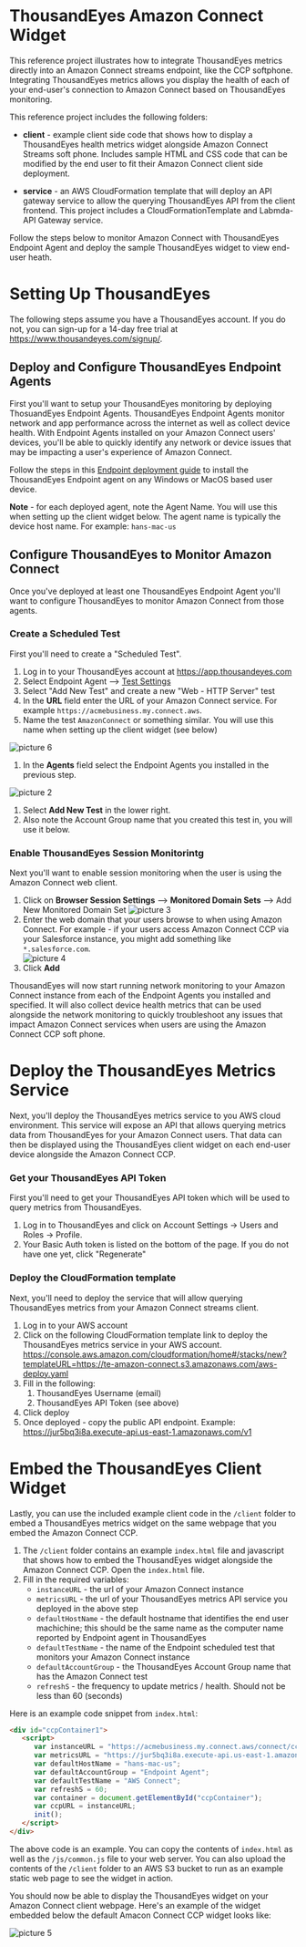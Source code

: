 # ThousandEyes Amazon Connect Widget

This reference project illustrates how to integrate ThousandEyes metrics directly into an Amazon Connect streams endpoint, like the CCP softphone. Integrating ThousandEyes metrics allows you display the health of each of your end-user's connection to Amazon Connect based on ThousandEyes monitoring.

This reference project includes the following folders:

* **client** - example client side code that shows how to display a ThousandEyes health metrics widget alongside Amazon Connect Streams soft phone. Includes sample HTML and CSS code that can be modified by the end user to fit their Amazon Connect client side deployment.
  
* **service** - an AWS CloudFormation template that will deploy an API gateway service to allow the querying ThousandEyes API from the client frontend. This project includes a CloudFormationTemplate and Labmda-API Gateway service.

Follow the steps below to monitor Amazon Connect with ThousandEyes Endpoint Agent and deploy the sample ThousandEyes widget to view end-user heath.
# Setting Up ThousandEyes
The following steps assume you have a ThousandEyes account. If you do not, you can sign-up for a 14-day free trial at https://www.thousandeyes.com/signup/.

## Deploy and Configure ThousandEyes Endpoint Agents
First you'll want to setup your ThousandEyes monitoring by deploying ThosuandEyes Endpoint Agents. ThousandEyes Endpoint Agents monitor network and app performance across the internet as well as collect device health. With Endpoint Agents installed on your Amazon Connect users' devices, you'll be able to quickly identify any network or device issues that may be impacting a user's experience of Amazon Connect.

Follow the steps in this [Endpoint deployment guide](https://docs.thousandeyes.com/product-documentation/global-vantage-points/endpoint-agents/quick-guide-on-endpoint-agent#configuring-and-deploying-the-endpoint-agent) to install the ThousandEyes Endpoint agent on any Windows or MacOS based user device.

**Note** - for each deployed agent, note the Agent Name. You will use this when setting up the client widget below. The agent name is typically the device host name. For example: `hans-mac-us`

## Configure ThousandEyes to Monitor Amazon Connect
Once you've deployed at least one ThousandEyes Endpoint Agent you'll want to configure ThousandEyes to monitor Amazon Connect from those agents. 

### Create a Scheduled Test
First you'll need to create a "Scheduled Test".

1) Log in to your ThousandEyes account at https://app.thousandeyes.com
2) Select Endpoint Agent --> [Test Settings](https://app.thousandeyes.com/endpoint/test-settings/) 
3) Select "Add New Test" and create a new "Web - HTTP Server" test
4) In the **URL** field enter the URL of your Amazon Connect service. For example `https://acmebusiness.my.connect.aws`.  
5) Name the test `AmazonConnect` or something similar. You will use this name when setting up the client widget (see below)
   
![picture 6](readme/4afef72d2e22df4fa144f4786af74bc24416362565f1d3d2b411539eaeb50157.png)  
1) In the **Agents** field select the Endpoint Agents you installed in the previous step. 
   
![picture 2](readme/21828ef52af6622212d8453046bd3d395245bf391fe90b968538968978af57ab.png)  
1) Select **Add New Test** in the lower right.
2) Also note the Account Group name that you created this test in, you will use it below.
### Enable ThousandEyes Session Monitorintg
Next you'll want to enable session monitoring when the user is using the Amazon Connect web client. 
1) Click on **Browser Session Settings** --> **Monitored Domain Sets** --> Add New Monitored Domain Set
![picture 3](readme/886974b69ba1a66a50dd5e4bac96bf3a05201487993581d9f3f2a1abbd1fcea1.png)
2) Enter the web domain that your users browse to when using Amazon Connect. For example - if your users access Amazon Connect CCP via your Salesforce instance, you might add something like `*.salesforce.com`.  
![picture 4](readme/7b174a617a0bdf4cff1eace3b8a94bab5dc8b96f1445867cb5c2724fa838752c.png)  
3) Click **Add**
 
ThousandEyes will now start running network monitoring to your Amazon Connect instance from each of the Endpoint Agents you installed and specified. It will also collect device health metrics that can be used alongside the network monitoring to quickly troubleshoot any issues that impact Amazon Connect services when users are using the Amazon Connect CCP soft phone.
# Deploy the ThousandEyes Metrics Service
Next, you'll deploy the ThousandEyes metrics service to you AWS cloud environment. This service will expose an API that allows querying metrics data from ThousandEyes for your Amazon Connect users. That data can then be displayed using the ThousandEyes client widget on each end-user device alongside the Amazon Connect CCP.  
### Get your ThousandEyes API Token
First you'll need to get your ThousandEyes API token which will be used to query metrics from ThousandEyes.  
   1) Log in to ThousandEyes and click on Account Settings -> Users and Roles -> Profile.
   2) Your Basic Auth token is listed on the bottom of the page. If you do not have one yet, click "Regenerate"

### Deploy the CloudFormation template
Next, you'll need to deploy the service that will allow querying ThousandEyes metrics from your Amazon Connect streams client.
   1) Log in to your AWS account
   2) Click on the following CloudFormation template link to deploy the ThousandEyes metrics service in your AWS account. https://console.aws.amazon.com/cloudformation/home#/stacks/new?templateURL=https://te-amazon-connect.s3.amazonaws.com/aws-deploy.yaml
   3) Fill in the following:
      1) ThousandEyes Username (email)
      2) ThousandEyes API Token (see above)
   4) Click deploy
   5) Once deployed - copy the public API endpoint. Example: https://jur5bq3i8a.execute-api.us-east-1.amazonaws.com/v1
   
# Embed the ThousandEyes Client Widget
Lastly, you can use the included example client code in the `/client` folder to embed a ThousandEyes metrics widget on the same webpage that you embed the Amazon Connect CCP. 
1) The `/client` folder contains an example `index.html` file and javascript that shows how to embed the ThousandEyes widget alongside the Amazon Connect CCP. Open the `index.html` file.
2) Fill in the required variables:
   * `instanceURL` - the url of your Amazon Connect instance
   * `metricsURL` - the url of your ThousandEyes metrics API service you deployed in the above step
   * `defaultHostName` - the default hostname that identifies the end user machichine; this should be the same name as the computer name reported by Endpoint agent in ThousandEyes
   * `defaultTestName` - the name of the Endpoint scheduled test that monitors your Amazon Connect instance
   * `defaultAccountGroup` - the ThousandEyes Account Group name that has the Amazon Connect test
   * `refreshS` - the frequency to update metrics / health. Should not be less than 60 (seconds)

Here is an example code snippet from `index.html`:

```html
<div id="ccpContainer1">
   <script>
      var instanceURL = "https://acmebusiness.my.connect.aws/connect/ccp#/";
      var metricsURL = "https://jur5bq3i8a.execute-api.us-east-1.amazonaws.com/v1";
      var defaultHostName = "hans-mac-us";
      var defaultAccountGroup = "Endpoint Agent";
      var defaultTestName = "AWS Connect";
      var refreshS = 60;
      var container = document.getElementById("ccpContainer");
      var ccpURL = instanceURL;
      init();
   </script>
</div>
```

The above code is an example. You can copy the contents of `index.html` as well as the `/js/common.js` file to your web server. You can also upload the contents of the `/client` folder to an AWS S3 bucket to run as an example static web page to see the widget in action.

You should now be able to display the ThousandEyes widget on your Amazon Connect client webpage. Here's an example of the widget embedded below the default Amacon Connect CCP widget looks like:

![picture 5](readme/234f11324926ac530d2794d6f96d9f69dacd3fcc2cfa9205b2e873feaa6f09fc.png)  
